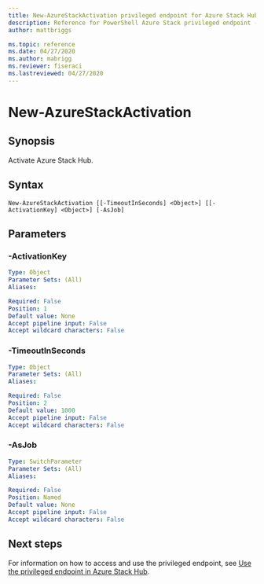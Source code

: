 ```yaml
---
title: New-AzureStackActivation privileged endpoint for Azure Stack Hub
description: Reference for PowerShell Azure Stack privileged endpoint - New-AzureStackActivation
author: mattbriggs

ms.topic: reference
ms.date: 04/27/2020
ms.author: mabrigg
ms.reviewer: fiseraci
ms.lastreviewed: 04/27/2020
---
```


# New-AzureStackActivation

## Synopsis
Activate Azure Stack Hub.

## Syntax

```
New-AzureStackActivation [[-TimeoutInSeconds] <Object>] [[-ActivationKey] <Object>] [-AsJob]
```

## Parameters

### -ActivationKey
 

```yaml
Type: Object
Parameter Sets: (All)
Aliases:

Required: False
Position: 1
Default value: None
Accept pipeline input: False
Accept wildcard characters: False
```

### -TimeoutInSeconds
 

```yaml
Type: Object
Parameter Sets: (All)
Aliases:

Required: False
Position: 2
Default value: 1000
Accept pipeline input: False
Accept wildcard characters: False
```

### -AsJob


```yaml
Type: SwitchParameter
Parameter Sets: (All)
Aliases:

Required: False
Position: Named
Default value: None
Accept pipeline input: False
Accept wildcard characters: False
```

## Next steps

For information on how to access and use the privileged endpoint, see [Use the privileged endpoint in Azure Stack Hub](../../operator/azure-stack-privileged-endpoint.md).
